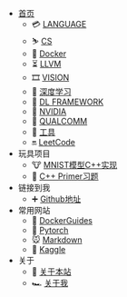 - [首页](/README.md)
  - 💳 [LANGUAGE](LANGUAGE/README.md)
  - ⛷  [CS](DS/README.md)
  - 🐋  [Docker](Docker/README.md)
  - ⏳  [LLVM](LLVM/README.md)
  - 🎞  [VISION](VISION/README.md)
  - 💐  [深度学习](DL/README.md)
  - 💫  [DL FRAMEWORK](DL_FRAMEWORK/README.md)
  - 🔋  [NVIDIA](NVIDIA/README.md)
  - 🐲  [QUALCOMM](QUALCOMM/README.md)
  - 🔨  [工具](TOOL/README.md)
  - 🔛  [LeetCode](LeetCode/README.md)
- 玩具项目
  - 🐮 [MNIST模型C++实现](https://github.com/megleo/cpp_primer)
  - 🐏 [C++ Primer习题](https://github.com/megleo/cpp_primer)
- 链接到我
  - ➕ [Github地址](https://github.com/megleo)
- 常用网站
  - 🏇  [DockerGuides](https://docs.docker.com/get-started/)
  - 🐶 [Pytorch](https://pytorch.org/tutorials/)
  - 🐭 [Markdown](https://markdown.com.cn/basic-syntax/)
  - 🐯 [Kaggle](https://www.kaggle.com/competitions)
- 关于
  - 🚨 [关于本站](about/README.md)
  - 🏎 [关于我]()